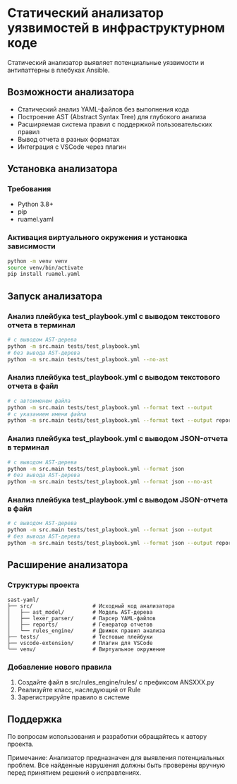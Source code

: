# Статический анализатор уязвимостей в инфраструктурном коде
Статический анализатор выявляет потенциальные уязвимости и антипаттерны в плебуках Ansible.

## Возможности анализатора
- Статический анализ YAML-файлов без выполнения кода
- Построение AST (Abstract Syntax Tree) для глубокого анализа
- Расширяемая система правил с поддержкой пользовательских правил
- Вывод отчета в разных форматах
- Интеграция с VSCode через плагин

## Установка анализатора
### Требования
- Python 3.8+
- pip
- ruamel.yaml

### Активация виртуального окружения и установка зависимости
```bash
python -m venv venv
source venv/bin/activate
pip install ruamel.yaml
```

## Запуск анализатора
### Анализ плейбука test_playbook.yml с выводом текстового отчета в терминал
```bash
# с выводом AST-дерева
python -m src.main tests/test_playbook.yml
# без вывода AST-дерева
python -m src.main tests/test_playbook.yml --no-ast
```

### Анализ плейбука test_playbook.yml с выводом текстового отчета в файл
```bash
# с автоименем файла
python -m src.main tests/test_playbook.yml --format text --output
# с указанием имени файла
python -m src.main tests/test_playbook.yml --format text --output report.txt
```

### Анализ плейбука test_playbook.yml с выводом JSON-отчета в терминал
```bash
# с выводом AST-дерева
python -m src.main tests/test_playbook.yml --format json
# без вывода AST-дерева
python -m src.main tests/test_playbook.yml --format json --no-ast
```

### Анализ плейбука test_playbook.yml с выводом JSON-отчета в файл
```bash
# с выводом AST-дерева
python -m src.main tests/test_playbook.yml --format json --output
# без вывода AST-дерева
python -m src.main tests/test_playbook.yml --format json --output report.json
```

## Расширение анализатора
### Структуры проекта
```text
sast-yaml/
├── src/                   # Исходный код анализатора
│   ├── ast_model/         # Модель AST-дерева
│   ├── lexer_parser/      # Парсер YAML-файлов
│   ├── reports/           # Генератор отчетов
│   └── rules_engine/      # Движок правил анализа
├── tests/                 # Тестовые плейбуки
├── vscode-extension/      # Плагин для VSCode
└── venv/                  # Виртуальное окружение
```

### Добавление нового правила
1. Создайте файл в src/rules_engine/rules/ с префиксом ANSXXX.py
2. Реализуйте класc, наследующий от Rule
3. Зарегистрируйте правило в системе

## Поддержка
По вопросам использования и разработки обращайтесь к автору проекта.

Примечание: Анализатор предназначен для выявления потенциальных проблем. Все найденные нарушения должны быть проверены вручную перед принятием решений о исправлениях.

